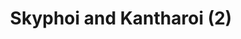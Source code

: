 ---
label: 
title: "Skyphoi and Kantharoi (2)"
order: 750
layout: table-of-contents
presentation: grid
---